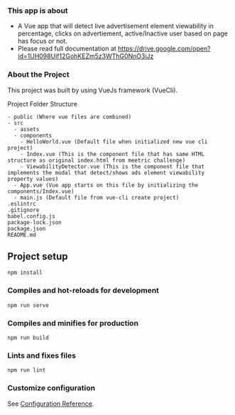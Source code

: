 ### This app is about
- A Vue app that will detect live advertisement element viewability in percentage, clicks on advertiement, active/Inactive user based on page has focus or not.
- Please read full documentation at https://drive.google.com/open?id=1UH098Uif12GohKEZm5z3WThG0NnO3iJz

### About the Project
This project was built by using VueJs framework (VueCli).

Project Folder Structure
```
- public (Where vue files are combined)
- src 
  - assets
  - components
    - HelloWorld.vue (Default file when initialized new vue cli project)
    - Index.vue (This is the component file that has same HTML structure as original index.html from meetric challenge)
    - ViewabilityDetector.vue (This is the component file that implements the modal that detect/shows ads element viewability property values)
  - App.vue (Vue app starts on this file by initializing the components/Index.vue)
  - main.js (Default file from vue-cli create project)
.eslintrc
.gitignore
babel.config.js
package-lock.json
package.json
README.md
```

## Project setup
```
npm install
```

### Compiles and hot-reloads for development
```
npm run serve
```

### Compiles and minifies for production
```
npm run build
```

### Lints and fixes files
```
npm run lint
```

### Customize configuration
See [Configuration Reference](https://cli.vuejs.org/config/).
